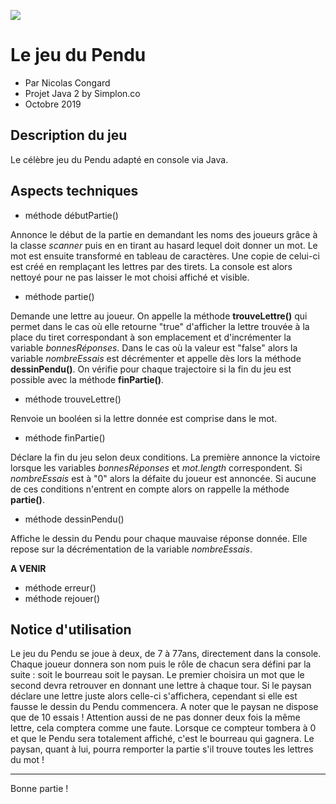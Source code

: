 ![](https://motsbleus.pages-informatique.com/motimg/jeudupendufb.jpg)

# Le jeu du Pendu 
* Par Nicolas Congard
* Projet Java 2 by Simplon.co 
* Octobre 2019

## Description du jeu
Le célèbre jeu du Pendu adapté en console via Java.

## Aspects techniques 
* méthode débutPartie()

Annonce le début de la partie en demandant les noms des joueurs grâce à la classe *scanner* puis en en tirant au hasard lequel doit donner un mot.
Le mot est ensuite transformé en tableau de caractères. Une copie de celui-ci est créé en remplaçant les lettres par des tirets.
La console est alors nettoyé pour ne pas laisser le mot choisi affiché et visible.

* méthode partie()

Demande une lettre au joueur. On appelle la méthode **trouveLettre()** qui permet dans le cas où elle retourne "true" d'afficher la
lettre trouvée à la place du tiret correspondant à son emplacement et d'incrémenter la variable *bonnesRéponses*.
Dans le cas où la valeur est "false" alors la variable *nombreEssais* est décrémenter et appelle dès lors la méthode 
**dessinPendu()**. On vérifie pour chaque trajectoire si la fin du jeu est possible avec la méthode **finPartie()**.

* méthode trouveLettre()

Renvoie un booléen si la lettre donnée est comprise dans le mot.

* méthode finPartie()

Déclare la fin du jeu selon deux conditions. La première annonce la victoire lorsque les variables *bonnesRéponses* et
*mot.length* correspondent. Si *nombreEssais* est à "0" alors la défaite du joueur est annoncée. Si aucune de ces 
conditions n'entrent en compte alors on rappelle la méthode **partie()**.

* méthode dessinPendu()

Affiche le dessin du Pendu pour chaque mauvaise réponse donnée. Elle repose sur la décrémentation de la variable *nombreEssais*.

**A VENIR**
* méthode erreur()
* méthode rejouer()

## Notice d'utilisation
Le jeu du Pendu se joue à deux, de 7 à 77ans, directement dans la console. Chaque joueur donnera son nom puis le rôle de chacun sera
défini par la suite : soit le bourreau soit le paysan. Le premier choisira un mot que le second devra retrouver en donnant
une lettre à chaque tour. Si le paysan déclare une lettre juste alors celle-ci s'affichera, cependant si elle est fausse le dessin du
Pendu commencera. A noter que le paysan ne dispose que de 10 essais ! Attention aussi de ne pas donner deux fois la même lettre,
cela comptera comme une faute. Lorsque ce compteur tombera à 0 et que le Pendu sera totalement
affiché, c'est le bourreau qui gagnera. Le paysan, quant à lui, pourra remporter la partie s'il trouve toutes les lettres du mot !

------
Bonne partie !
